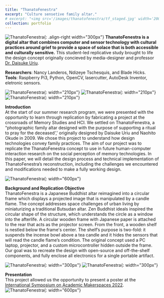 ```yaml
---
title: "ThanatoFenestra"
excerpt: "Culture sensetive family altar."
# excerpt: "<img src='/images/thanatofenestra/tf_staged.jpg' width='200px'>"
collection: portfolio
---
```


![ThanatoFenestra](/images/thanatofenestra/thanatofenestra_portfolio_pic.jpg "ThanatoFenestra"){: .align-right width="300px"}
**ThanatoFenestra is a digital altar that combines computer and sensor technology with cultural practices around grief to provide a space of solace that is both accessible and culturally sensitive.**
This student-led replicative study brought to life the design concept originally concieved by media-designer and professor [Dr. Daisuke Uriu](https://daisuke.uriu.jp/?lang=en). 

**Researchers**: Nancy Landeros, Ndizeye Tschesquis, and Blade Hicks.<br>
**Tools**: Raspberry Pi3, Python, OpenCV, lasercutter, AutoDesk Inventor, eletronic sensors.

![ThanatoFenestra](/images/thanatofenestra/tf_package_inventor_doc_2.png "ThanatoFenestra"){: width="210px"}
![ThanatoFenestra](/images/thanatofenestra/tf_package_inventor_doc.png "ThanatoFenestra"){: width="210px"}
![ThanatoFenestra](/images/thanatofenestra/tf_package_inventor_doc_3.png "ThanatoFenestra"){: width="210px"}

**Introduction**<br>
At the start of our summer research program, we were presented with the opportunity to learn through replication by fabricating a project at the crossroads of Memory Studies and HCI. We settled on ThanatoFenestra, a “photographic family altar designed with the purpose of supporting a ritual to pray for the deceased',' originally designed by Daisuke Uriu and Naohito Okude in 2009. We chose this project to understand how design technologies convey family practices. The aim of our project was to replicate the ThanatoFenestra concept to use in future human-computer interaction research on the social perception of memory technologies. In this paper, we will detail the design process and technical implementation of ThanatoFenestra’s reconstruction, including the challenges we encountered and modifications needed to make a fully working design.

![ThanatoFenestra](/images/thanatofenestra/tf_prototype_withComp.jpg "ThanatoFenestra"){: width="600px"}

**Background and Replication Objective**<br>
ThanatoFenestra is a Japanese Buddhist altar reimagined into a circular frame which displays a projected image that is manipulated by a candle flame. The concept addresses space challenges of urban living by miniaturizing a traditional Butsudan altar. Zen Buddhist ideals inspired the circular shape of the structure, which understands the circle as a window into the afterlife. A circular wooden frame with Japanese paper is attached to the rear that acts as the projector screen. From the front, a wooden shelf is nestled below the frame's center. The shelf’s purpose is two-fold: it suspends the incense bowl above a tea candle and it hides the sensors that will read the candle flame’s condition. The original concept used a PC laptop, projector, and a custom microcontroller hidden outside the frame. Our goal was to recreate the design with open-source and off-the-shelf components, and fully enclose all electronics for a single portable artifact.

![ThanatoFenestra](/images/thanatofenestra/tf_sensors.jpg "ThanatoFenestra"){: width="300px"}
![ThanatoFenestra](/images/thanatofenestra/tf_guts.jpg "ThanatoFenestra"){: width="300px"}

**Presentation**<br>
This project allowed us the opportunity to present a poster at the [International Symposium on Academic Makerspaces 2022](https://isam2022.hemi-makers.org/).<br>
![ThanatoFenestra](/images/thanatofenestra/tf_poster.png "ThanatoFenestra"){: width="600px"}
